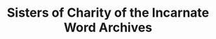---
layout: repo
title: "Sisters of Charity of the Incarnate Word Archives"
id: 17752
permalink: repos/17752/
---